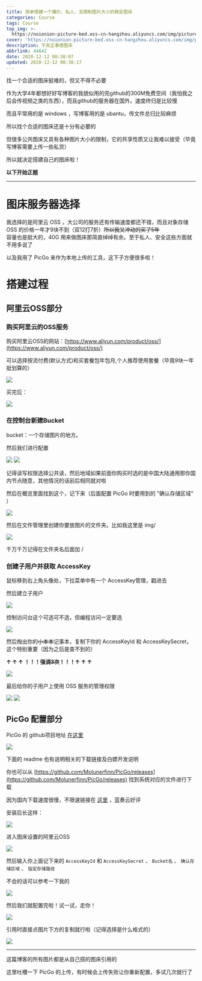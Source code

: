 ```yaml
---
title: 简单搭建一个廉价、私人、无限制图片大小的稳定图床
categories: Course
tags: Course
top_img: >-
  https://noionion-picture-bed.oss-cn-hangzhou.aliyuncs.com/img/picturebed0-head.png
cover: 'https://noionion-picture-bed.oss-cn-hangzhou.aliyuncs.com/img/picturebed0.png'
description: 不务正事搭图床
abbrlink: 44642
date: 2020-12-12 00:38:07
updated: 2020-12-12 00:38:17
---
```

找一个合适的图床挺难的，但又不得不必要

作为大学4年都想好好写博客的我貌似用的完github的300M免费空间（我怕我之后会传视频之类的东西），而且github的服务器在国外，速度终归是比较慢

而且平常用的是 windows ，写博客用的是 ubantu，传文件总归比较麻烦

所以找个合适的图床还是十分有必要的

但很多公共图床又具有各种图片大小的限制，它的共享性质又让我难以接受（毕竟写博客需要上传一些私货）

所以就决定搭建自己的图床啦！

**以下开始正题**

--------

# 图床服务器选择

我选择的是阿里云 OSS ，大公司的服务还有传输速度都还不错，而且对象存储 OSS 的价格一年才9块不到（双12打7折）~~所以我又冲动的买了5年~~  
容量也是挺大的，40G 用来做图床那简直绰绰有余。至于私人、安全这些方面就不用多说了

以及我用了 PicGo 来作为本地上传的工具，这下子方便很多啦！

# 搭建过程

## 阿里云OSS部分

### 购买阿里云的OSS服务

购买阿里云OSS的网站：[https://www.aliyun.com/product/oss/](https://www.aliyun.com/product/oss/)

可以选择按流付费(默认方式)和买套餐包年包月,个人推荐使用套餐（毕竟9块一年挺划算的）

![](https://noionion-picture-bed.oss-cn-hangzhou.aliyuncs.com/img/picturebed1.png)

买完后：

![](https://noionion-picture-bed.oss-cn-hangzhou.aliyuncs.com/img/picturebed2.png)

### 在控制台新建Bucket

bucket：一个存储图片的地方。

然后我们进行配置

![](https://noionion-picture-bed.oss-cn-hangzhou.aliyuncs.com/img/picturebed3-1.png)
![](https://noionion-picture-bed.oss-cn-hangzhou.aliyuncs.com/img/picturebed3-2.png)

记得读写权限选择公共读，然后地域如果前面你购买时选的是中国大陆通用那你国内节点随意，其他情况的话前后相同就对啦

然后在概览里面找到这个，记下来（后面配置 PicGo 时要用到的 ”确认存储区域“ ）

![](https://noionion-picture-bed.oss-cn-hangzhou.aliyuncs.com/img/picturebed4.png)

然后在文件管理里创建你要放图片的文件夹。比如我这里是 img/

![](https://noionion-picture-bed.oss-cn-hangzhou.aliyuncs.com/img/picturebed5.png)

千万千万记得在文件夹名后面加 /

### 创建子用户并获取 AccessKey

鼠标移到右上角头像处，下拉菜单中有一个 AccessKey管理，戳进去

然后建立子用户

![](https://noionion-picture-bed.oss-cn-hangzhou.aliyuncs.com/img/picturebed6-1.png)

控制访问台这个可选可不选，但编程访问一定要选

![](https://noionion-picture-bed.oss-cn-hangzhou.aliyuncs.com/img/picturebed6-2.png)

然后掏出你的~~小本本~~记事本，复制下你的 AccessKeyId 和 AccessKeySecret，这个特别重要（因为之后是查不到的）

**↑ ↑ ↑ ！！！强调~~3次~~！！！↑ ↑ ↑**

![](https://noionion-picture-bed.oss-cn-hangzhou.aliyuncs.com/img/picturebed6-3.png)

最后给你的子用户上使用 OSS 服务的管理权限

![](https://noionion-picture-bed.oss-cn-hangzhou.aliyuncs.com/img/picturebed6-4.png)
![](https://noionion-picture-bed.oss-cn-hangzhou.aliyuncs.com/img/picturebed6-5.png)

## PicGo 配置部分

PicGo 的 github项目地址 [在这里](https://github.com/Molunerfinn/PicGo)

![](https://noionion-picture-bed.oss-cn-hangzhou.aliyuncs.com/img/picturebed7.png)

下面的 readme 也有说明相关的下载链接及白嫖开发说明

你也可以从 [https://github.com/Molunerfinn/PicGo/releases](https://github.com/Molunerfinn/PicGo/releases) 找到系统对应的文件进行下载

因为国内下载速度很慢，不限速链接在 [这里](https://xjhui.lanzoux.com/iiqzehthhni) ，蓝奏云好评

安装后长这样：

![](https://noionion-picture-bed.oss-cn-hangzhou.aliyuncs.com/img/picturebed8-1.png)

进入图床设置的阿里云OSS

![](https://noionion-picture-bed.oss-cn-hangzhou.aliyuncs.com/img/picturebed8-2.png)

然后输入你上面记下来的 `AccessKeyId` 和 `AccessKeySecret` 、 `Bucket名` 、 `确认存储区域` 、 `指定存储路径`

不会的话可以参考一下我的

![](https://noionion-picture-bed.oss-cn-hangzhou.aliyuncs.com/img/picturebed8-3.png)

然后我们就配置完啦！试一试，走你！

![](https://noionion-picture-bed.oss-cn-hangzhou.aliyuncs.com/img/picturebed8-4.png)

引用时直接点图片下方的复制就行啦（记得选择是什么格式的）

![](https://noionion-picture-bed.oss-cn-hangzhou.aliyuncs.com/img/picturebed9.png)

--------

这篇博客的所有图片都是从自己搭的图床引用的

这里吐槽一下 PicGo 的上传，有时候会上传失败让你重新配置，多试几次就行了

